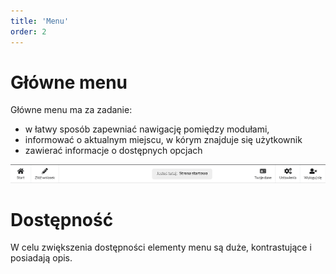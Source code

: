 ```yaml
---
title: 'Menu'
order: 2
---
```



# Główne menu

Główne menu ma za zadanie:
 - w łatwy sposób zapewniać nawigację pomiędzy modułami,
 - informować o aktualnym miejscu, w kórym znajduje się użytkownik
 - zawierać informacje o dostępnych opcjach


![](../images/styp/menu.png)

# Dostępność

W celu zwiększenia dostępności elementy menu są duże, kontrastujące i posiadają opis.